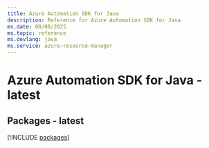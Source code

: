 ```yaml
---
title: Azure Automation SDK for Java
description: Reference for Azure Automation SDK for Java
ms.date: 08/08/2025
ms.topic: reference
ms.devlang: java
ms.service: azure-resource-manager
---
```

# Azure Automation SDK for Java - latest
## Packages - latest
[!INCLUDE [packages](automation-index.md)]